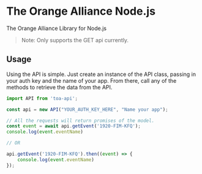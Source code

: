 # The Orange Alliance Node.js
The Orange Alliance Library for Node.js
> Note: Only supports the GET api currently.

## Usage

Using the API is simple. Just create an instance of the API class, passing in your auth key and the name of your app.
From there, call any of the methods to retrieve the data from the API.

```ts
import API from 'toa-api';

const api = new API("YOUR_AUTH_KEY_HERE", "Name your app");

// All the requests will return promises of the model.
const event = await api.getEvent('1920-FIM-KFQ');
console.log(event.eventName)

// OR

api.getEvent('1920-FIM-KFQ').then((event) => {
    console.log(event.eventName)
});
```